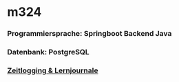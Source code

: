 # m324

### Programmiersprache: Springboot Backend Java
### Datenbank: PostgreSQL
### [Zeitlogging & Lernjournale](https://drive.google.com/drive/folders/1VYvryytvplbw5N8zXBVSC7QdaOLjCKi3?usp=drive_link)
